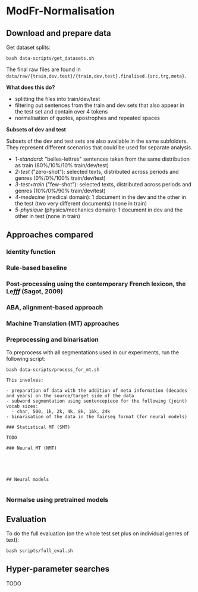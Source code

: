 # ModFr-Normalisation


## Download and prepare data

Get dataset splits:
```
bash data-scripts/get_datasets.sh
```

The final raw files are found in `data/raw/{train,dev,test}/{train,dev,test}.finalised.{src,trg,meta}`.

**What does this do?**

- splitting the files into train/dev/test
- filtering out sentences from the train and dev sets that also appear in the test set and contain over 4 tokens
- normalisation of quotes, apostrophes and repeated spaces



**Subsets of dev and test**

Subsets of the dev and test sets are also available in the same subfolders. 
They represent different scenarios that could be used for separate analysis.

- _1-standard_: "belles-lettres" sentences taken from the same distribution as train (80%/10%/10% train/dev/test)
- _2-test_ ("zero-shot"): selected texts, distributed across periods and genres (0%/0%/100% train/dev/test)
- _3-test+train_ ("few-shot"): selected texts, distributed across periods and genres (10%/0%/90% train/dev/test)
- _4-medecine_ (medical domain): 1 document in the dev and the other in the test (two very different documents) (none in train)
- _5-physique_ (physics/mechanics domain): 1 document in dev and the other in test (none in train)


## Approaches compared

### Identity function

### Rule-based baseline

### Post-processing using the contemporary French lexicon, the Le*fff* (Sagot, 2009)

### ABA, alignment-based approach

### Machine Translation (MT) approaches

### Preprocessing and binarisation

To preprocess with all segmentations used in our experiments, run the following script:

```
bash data-scripts/process_for_mt.sh

This involves:

- preparation of data with the addition of meta information (decades and years) on the source/target side of the data
- subword segmentation using sentencepiece for the following (joint) vocab sizes:
  - char, 500, 1k, 2k, 4k, 8k, 16k, 24k
- binarisation of the data in the fairseq format (for neural models)

### Statistical MT (SMT)

TODO

### Neural MT (NMT)





## Neural models


```

### Normalse using pretrained models





## Evaluation

To do the full evaluation (on the whole test set plus on individual genres of text):

`bash scripts/full_eval.sh`



## Hyper-parameter searches

TODO
